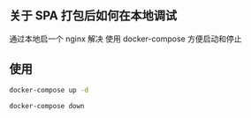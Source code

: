 ## 关于 SPA 打包后如何在本地调试
通过本地启一个 nginx 解决
使用 docker-compose 方便启动和停止

## 使用
```sh
docker-compose up -d
```

```sh
docker-compose down
```
